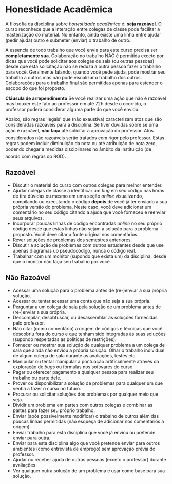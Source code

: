 # Honestidade Acadêmica

A filosofia da disciplina sobre _honestidade acadêmica_ é: **seja razoável**. O curso reconhece que a interação entre colegas de classe pode facilitar a masterização do material. No entanto, ainda existe uma linha entre ajudar (pedir ajuda) outro e submeter (enviar) o trabalho de outro.

A essencia de todo trabalho que você envia para este curso precisa ser **completamente sua**. Colaboração no trabalho NÃO é permitida exceto por dicas que você pode solicitar aos colegas de sala (ou outras pessoas) desde que esta solicitação não se reduza a outra pessoa fazer o trabalho para você. Geralmente falando, quando você pede ajuda, pode mostrar seu trabalho a outros mas não pode visualizar o trabalho dos outros. Colaborações para o trabalho final são permitidas apenas para estender o escopo do que foi proposto.

**Cláusula de arrependimento** Se você realizar uma ação que não é razoável mas trouxer este fato ao professor em até 72h desde o ocorrido, o professor poderá considerar alguma parte do que você enviou.

Abaixo, são regras 'legais' que (não exaustiva) caracterizam atos que são consideradas razoáveis para a disciplina. Se tiver dúvidas sobre se uma ação é razoável, **não faça** até solicitar a aprovação do professor. Atos considerados não razoáveis serão tratados com rigor pelo professor. Estas regras podem incluir diminuição da nota ou até atribuição de nota zero, podendo chegar a medidas disciplinares no âmbito da instituição (de acordo com regras do ROD).

## Razoável
- Discutir o material do curso com outros colegas para melhor entender.
- Ajudar colegas de classe a identificar um _bug_ em seu código nas horas de tira dúvidas ou mesmo em uma seção _online_ visualizando, compilando ou executando o código **depois** de você já ter enviado a sua própria versão do problema. Neste caso, você deve adicionar um comentário no seu código citando a ajuda que você forneceu e reenviar seus arquivos.
- Incorporar poucas linhas de código encontradas _online_ no seu próprio código desde que estas linhas não sejam a solução para o problema proposto. Você deve citar a fonte original nos comentários.
- Rever soluções de problemas dos semestres anteriores.
- Discutir a solução de problemas com outros estudantes desde que use apenas diagramas uo pseudocódigo, nunca o código real.
- Trabalhar com um monitor (supondo que exista um) da disciplina, desde que o monitor não faça seu trabalho por você.

## Não Razoável
- Acessar uma solução para o problema antes de (re-)enviar a sua própria solução.
- Acessar ou tentar acessar uma conta que não seja a sua própria.
- Perguntar a um colega de sala pela solução de um problema antes de (re-)enviar a sua própria.
- Descompilar, desobfuscar, ou desassemblar as soluções fornecidas pelo professor.
- Não citar (como comentário) a origem de códigos e técnicas que você descobriu fora do curso e que tenham sido integradas às suas soluções (supondo respeitadas as políticas de restrições).
- Fornecer ou mostrar sua solução de qualquer problema a um colega de sala que ainda não enviou a própria solução.
Olhar o trabalho individual de algum colega de sala durante as avaliações, testes etc.
- Manipular ou tentar manipular a pontuação artificialmente através da exploração de _bugs_ ou fórmulas nos softwares do curso.
- Pagar ou oferecer pagamento a qualquer pessoa para realizar seu trabalho ou parte dele.
- Prover ou disponibilizar a solução de problemas para qualquer um que venha a fazer o curso no futuro.
- Procurar ou solicitar soluções dos problemas por qualquer meio que seja.
- Dividir um problema em partes com outros colegas e combinar as partes para fazer seu próprio trabalho.
- Enviar (após possivelmente modificar) o trabalho de outros além das poucas linhas permitidas (não esqueça de adicionar nos comentários a origem).
- Enviar trabalho para esta disciplina que você já enviou ou pretende enviar para outra.
- Enviar para esta disciplina algo que você pretende enviar para outros ambientes (como entrevista de emprego) sem aprovação prévia do professor.
- Ajudar ou receber ajuda de outras pessoas (exceto o professor) durante avaliações.
- Ver qualquer outra solução de um problema e usar como base para sua solução.